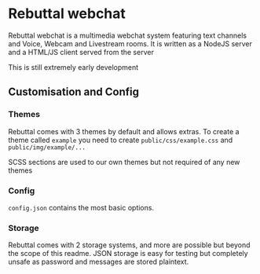 # Rebuttal webchat

Rebuttal webchat is a multimedia webchat system featuring text channels and Voice, Webcam and Livestream rooms. It is written as a NodeJS server and a HTML/JS client served from the server

This is still extremely early development

## Customisation and Config

### Themes

Rebuttal comes with 3 themes by default and allows extras. To create a theme called `example` you need to create `public/css/example.css` and `public/img/example/...`

SCSS sections are used to our own themes but not required of any new themes

### Config

`config.json` contains the most basic options.

### Storage

Rebuttal comes with 2 storage systems, and more are possible but beyond the scope of this readme. JSON storage is easy for testing but completely unsafe as password and messages are stored plaintext.